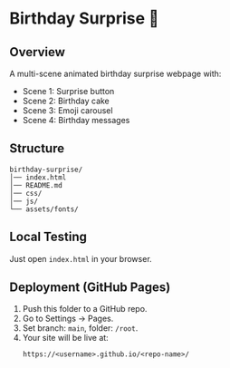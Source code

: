 # Birthday Surprise 🎉

## Overview
A multi-scene animated birthday surprise webpage with:
- Scene 1: Surprise button
- Scene 2: Birthday cake
- Scene 3: Emoji carousel
- Scene 4: Birthday messages

## Structure
```
birthday-surprise/
│── index.html
│── README.md
│── css/
│── js/
└── assets/fonts/
```

## Local Testing
Just open `index.html` in your browser.

## Deployment (GitHub Pages)
1. Push this folder to a GitHub repo.
2. Go to Settings → Pages.
3. Set branch: `main`, folder: `/root`.
4. Your site will be live at:
   ```
   https://<username>.github.io/<repo-name>/
   ```
